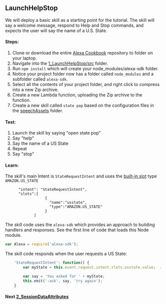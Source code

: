 
## LaunchHelpStop
We will deploy a basic skill as a starting point for the tutorial.
The skill will say a welcome message, respond to Help and Stop commands, and expects the user will say the name of a U.S. State.


#### Steps:
1. Clone or download the entire [Alexa Cookbook](https://github.com/robm26/AlexaCookbook) repository to folder on your laptop.
1. Navigate into the [1_LaunchHelpStop/src](src) folder.
1. Run ```npm install``` which will create your node_modules/alexa-sdk folder.
1. Notice your project folder now has a folder called `node_modules` and a subfolder called `alexa-sdk`.
1. Select all the contents of your project folder, and right click to compress into a new Zip archive.
1. Create a new Lambda function, uploading the Zip archive to the function.
1. Create a new skill called `state pop` based on the configuration files in the [speechAssets](speechAssets) folder.

#### Test:
  1. Launch the skill by saying "open state pop"
  2. Say "help"
  3. Say the name of a US State
  4. Repeat
  5. Say "stop"

#### Learn:

The skill's main Intent is `StateRequestIntent`
and uses the [built-in slot](https://developer.amazon.com/public/solutions/alexa/alexa-skills-kit/docs/alexa-skills-kit-interaction-model-reference#slot-types) type `AMAZON.US_STATE`
```
      "intent": "StateRequestIntent",
      "slots":[
                  {
                    "name":"usstate",
                    "type":"AMAZON.US_STATE"
                  }
             ]
```
The skill code uses the `alexa-sdk` which provides an approach to building handlers and responses.  See the first line of code that loads this Node module.

```javascript
var Alexa = require('alexa-sdk');
```

The skill code responds when the user requests a US State:
```javascript
    'StateRequestIntent': function() {
        var myState = this.event.request.intent.slots.usstate.value;  // slot value

        var say = 'You asked for ' + myState;
        this.emit(':ask', say, 'try again');
    }
```


#### Next [2_SessionDataAttributes](../2_SessionAttributes)

